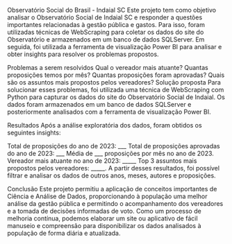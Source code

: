 Observatório Social do Brasil - Indaial SC
Este projeto tem como objetivo analisar o Observatório Social de Indaial SC e responder a questões importantes relacionadas à gestão pública e gastos. Para isso, foram utilizadas técnicas de WebScraping para coletar os dados do site do Observatório e armazenados em um banco de dados SQLServer. Em seguida, foi utilizada a ferramenta de visualização Power BI para analisar e obter insights para resolver os problemas propostos.

Problemas a serem resolvidos
Qual o vereador mais atuante?
Quantas proposições temos por mês?
Quantas proposições foram aprovadas?
Quais são os assuntos mais propostos pelos vereadores?
Solução proposta
Para solucionar esses problemas, foi utilizada uma técnica de WebScraping com Python para capturar os dados do site do Observatório Social de Indaial. Os dados foram armazenados em um banco de dados SQLServer e posteriormente analisados com a ferramenta de visualização Power BI.

Resultados
Após a análise exploratória dos dados, foram obtidos os seguintes insights:

Total de proposições do ano de 2023: ___
Total de proposições aprovadas do ano de 2023: ___
Média de ___ proposições por mês no ano de 2023.
Vereador mais atuante no ano de 2023: _____
Top 3 assuntos mais propostos pelos vereadores: _____.
A partir desses resultados, foi possível filtrar e analisar os dados de outros anos, meses, autores e proposições.

Conclusão
Este projeto permitiu a aplicação de conceitos importantes de Ciência e Análise de Dados, proporcionando à população uma melhor análise da gestão pública e permitindo o acompanhamento dos vereadores e a tomada de decisões informadas de voto. Como um processo de melhoria contínua, podemos elaborar um site ou aplicativo de fácil manuseio e compreensão para disponibilizar os dados analisados à população de forma diária e atualizada.
